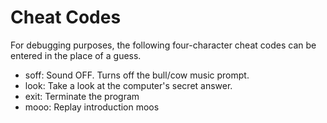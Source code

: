 Cheat Codes
===========

For debugging purposes, the following four-character cheat codes can be entered in the place of a guess.

* soff: Sound OFF. Turns off the bull/cow music prompt.
* look: Take a look at the computer's secret answer.
* exit: Terminate the program
* mooo: Replay introduction moos
